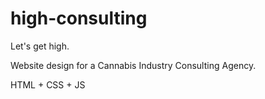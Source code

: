 # high-consulting
Let's get high.


Website design for a Cannabis Industry Consulting Agency. 

HTML + CSS + JS
